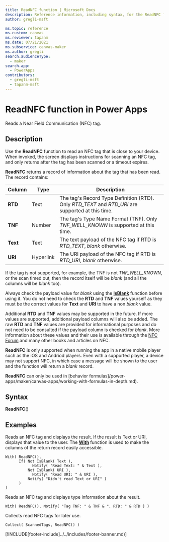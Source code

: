 ```yaml
---
title: ReadNFC function | Microsoft Docs
description: Reference information, including syntax, for the ReadNFC function in Power Apps
author: gregli-msft

ms.topic: reference
ms.custom: canvas
ms.reviewer: tapanm
ms.date: 07/21/2021
ms.subservice: canvas-maker
ms.author: gregli
search.audienceType: 
  - maker
search.app: 
  - PowerApps
contributors:
  - gregli-msft
  - tapanm-msft
---
```

# ReadNFC function in Power Apps

Reads a Near Field Communication (NFC) tag.

## Description

Use the **ReadNFC** function to read an NFC tag that is close to your device. When invoked, the screen displays instructions for scanning an NFC tag, and only returns after the tag has been scanned or a timeout expires.  

**ReadNFC** returns a record of information about the tag that has been read. The record contains:

| Column | Type | Description |
|----|----|----|
| **RTD** | Text | The tag's Record Type Definition (RTD).  Only *RTD_TEXT* and *RTD_URI* are supported at this time. |
| **TNF** | Number | The tag's Type Name Format (TNF). Only *TNF_WELL_KNOWN* is supported at this time.  |
| **Text** | Text | The text payload of the NFC tag if RTD is *RTD_TEXT*, *blank* otherwise.   | 
| **URI** | Hyperlink | The URI payload of the NFC tag if RTD is *RTD_URI*, *blank* otherwise.  |

If the tag is not supported, for example, the TNF is not *TNF_WELL_KNOWN*, or the scan timed out, then the record itself will be *blank* (and all the columns will be *blank* too).

Always check the payload value for *blank* using the [**IsBlank**](function-isblank-isempty.md) function before using it.  You do not need to check the **RTD** and **TNF** values yourself as they must be the correct values for **Text** and **URI** to have a non *blank* value.

Additional **RTD** and **TNF** values may be supported in the future. If more values are supported, additional payload columns will also be added.  The raw **RTD** and **TNF** values are provided for informational purposes and do not need to be consulted if the payload column is checked for *blank*.  More information about these values and their use is available through the [NFC Forum](https://nfc-forum.org) and many other books and articles on NFC.

**ReadNFC** is only supported when running the app in a native mobile player such as the iOS and Andriod players.  Even with a supported player, a device may not support NFC, in which case a message will be shown to the user and the function will return a *blank* record.  

**ReadNFC** can only be used in [behavior formulas]/power-apps/maker/canvas-apps/working-with-formulas-in-depth.md).

## Syntax

**ReadNFC**()

## Examples

Reads an NFC tag and displays the result.  If the result is Text or URI, displays that value to the user.  The [**With**](function-with.md) function is used to make the columns of the return record easily accessible.  

```powerapps-dot
With( ReadNFC(), 
      If( Not IsBlank( Text ), 
            Notify( "Read Text: " & Text ), 
          Not IsBlank( URI ),
            Notify( "Read URI: " & URI ),
          Notify( "Didn't read Text or URI" )
      )
)
```

Reads an NFC tag and displays type information about the result.

```powerapps-dot
With( ReadNFC(), Notify( "Tag TNF: " & TNF & ", RTD: " & RTD ) )
```

Collects read NFC tags for later use.

```powerapps-dot
Collect( ScannedTags, ReadNFC() )
```

[!INCLUDE[footer-include]../../includes/footer-banner.md)]

